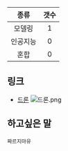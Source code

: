 |   종류  |  갯수  |
| :---:  | :---: |
|  모델링  |   1  |
| 인공지능 |  0   |
|  혼합  |   0   | 
## 링크
* [드론](http://cafe.naver.com/minecraftpe/2365568)
 ![드론.png](http://mblogthumb1.phinf.naver.net/20151030_112/jjss402_1446202517955xxljp_PNG/Screenshot_2015-10-30-19-51-16.png?type=w2)
## 하고싶은 말

```
짜르지마유
```

